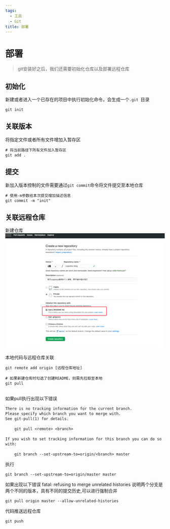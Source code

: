 ```yaml
---
tags:
  - 工具
  - Git
title: 部署
---
```

# 部署

> git安装好之后，我们还需要初始化仓库以及部署远程仓库

## 初始化

新建或者进入一个已存在的项目中执行初始化命令，会生成一个`.git `目录

~~~ shell
git init
~~~

## 关联版本
将指定文件或者所有文件增加入暂存区

~~~ shell
# 将当前路径下所有文件加入暂存区
git add .
~~~

## 提交
新加入版本控制的文件需要通过`git commit`命令将文件提交至本地仓库

~~~ shell
# 使用-m参数给本次提交增加描述信息
git commit -m "init"
~~~

## 关联远程仓库

新建仓库
![新建仓库](images/img_7.png)

本地代码与远程仓库关联

~~~ shell
git remote add origin [远程仓库地址]

# 如果新建仓库时勾选了创建README，则需先拉取至本地
git pull
	
~~~

如果pull执行出现以下错误
~~~
There is no tracking information for the current branch.
Please specify which branch you want to merge with.
See git-pull(1) for details.

    git pull <remote> <branch>

If you wish to set tracking information for this branch you can do so with:

    git branch --set-upstream-to=origin/<branch> master

~~~
执行
~~~ shell
git branch --set-upstream-to=origin/master master
~~~

如果出现以下错误
fatal: refusing to merge unrelated histories
说明两个分支是两个不同的版本，具有不同的提交历史,可以进行强制合并
~~~ shell
git pull origin master --allow-unrelated-histories
~~~


代码推送远程仓库

~~~ shell
git push
~~~
